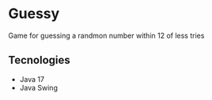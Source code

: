 # Guessy
Game for guessing a randmon number within 12 of less tries

## Tecnologies
- Java 17
- Java Swing
